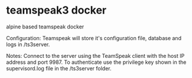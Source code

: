 # teamspeak3 docker
alpine based teamspeak docker

Configuration:
Teamspeak will store it's configuration file, database and logs in /ts3server.

Notes:
Connect to the server using the TeamSpeak client with the host IP address and port 9987.
To authenticate use the privilege key shown in the supervisord.log file in the /ts3server folder.